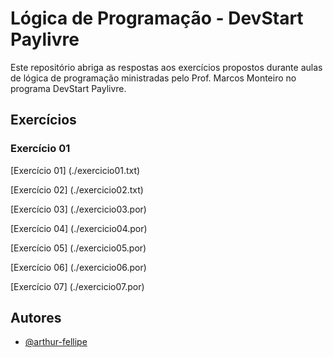 
# Lógica de Programação - DevStart Paylivre

Este repositório abriga as respostas aos exercícios propostos durante aulas de lógica de programação ministradas pelo Prof. Marcos Monteiro no programa DevStart Paylivre.

## Exercícios

### Exercício 01
[Exercício 01] (./exercicio01.txt)

[Exercício 02] (./exercicio02.txt)

[Exercício 03] (./exercicio03.por)

[Exercício 04] (./exercicio04.por)

[Exercício 05] (./exercicio05.por)

[Exercício 06] (./exercicio06.por)

[Exercício 07] (./exercicio07.por)

## Autores

- [@arthur-fellipe](https://www.github.com/arthur-fellipe)
